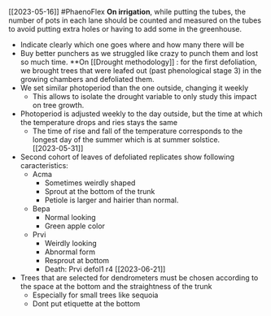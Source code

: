[[2023-05-16]]
#PhaenoFlex 
**On irrigation**, while putting the tubes, the number of pots in each lane should be counted and measured on the tubes to avoid putting extra holes or having to add some in the greenhouse.
- Indicate clearly which one goes where and how many there will be
- Buy better punchers as we struggled like crazy to punch them and lost so much time. 
**On [[Drought methodology]] : for the first defoliation, we brought trees that were leafed out (past phenological stage 3) in the growing chambers and defoliated them.
- We set similar photoperiod than the one outside, changing it weekly
	- This allows to isolate the drought variable to only study this impact on tree growth. 
- Photoperiod is adjusted weekly to the day outside, but the time at which the temperature drops and ries stays the same
	- The time of rise and fall of the temperature corresponds to the longest day of the summer which is at summer solstice.  
[[2023-05-31]]
- Second cohort of leaves of  defoliated replicates show following caracteristics:
	- Acma
		- Sometimes weirdly shaped
		- Sprout at the bottom of the trunk
		- Petiole is larger and hairier than normal. 
	- Bepa
		- Normal looking
		- Green apple color
	- Prvi
		- Weirdly looking
		- Abnormal form
		- Resprout at bottom
		- Death: Prvi defol1 r4
[[2023-06-21]]
- Trees that are selected for dendrometers must be chosen according to the space at the bottom and the straightness of the trunk
	- Especially for small trees like sequoia
	- Dont put etiquette at the bottom
